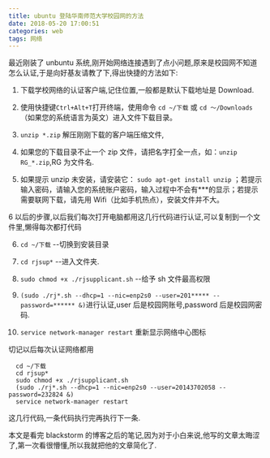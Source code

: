 ```yaml
---
title: ubuntu 登陆华南师范大学校园网的方法
date: 2018-05-20 17:00:51
categories: web
tags: 网络
---
```


最近刚装了 unbuntu 系统,刚开始网络连接遇到了点小问题,原来是校园网不知道怎么认证,于是向好基友请教了下,得出快捷的方法如下:

1. 下载学校网络的认证客户端,记住位置,一般都是默认下载地址是 Download.

2. 使用快捷键`Ctrl+Alt+T`打开终端，使用命令 `cd ~/下载` 或 `cd ～/Downloads`（如果您的系统语言为英文）进入文件下载目录。

3. `unzip *.zip` 解压刚刚下载的客户端压缩文件,

4. 如果您的下载目录不止一个 zip 文件，请把名字打全一点，如：`unzip RG_*.zip`,RG 为文件名.

5. 如果提示 unzip 未安装，请安装它： `sudo apt-get install unzip` ；若提示输入密码，请输入您的系统账户密码，输入过程中不会有\*\*\*的显示；若提示需要联网下载，请先用 Wifi（比如手机热点），安装文件并不大。

6 以后的步骤,以后我们每次打开电脑都用这几行代码进行认证,可以复制到一个文件里,懒得每次都打代码

6. `cd ~/下载` --切换到安装目录

7. `cd rjsup*` --进入文件夹.

8. `sudo chmod +x ./rjsupplicant.sh` --给予 sh 文件最高权限

9. `(sudo ./rj*.sh --dhcp=1 --nic=enp2s0 --user=201***** --password=****** &)`进行认证,user 后是校园网账号,password 后是校园网密码.

10. `service network-manager restart` 重新显示网络中心图标

切记以后每次认证网络都用

```
  cd ~/下载
  cd rjsup*
  sudo chmod +x ./rjsupplicant.sh
  (sudo ./rj*.sh --dhcp=1 --nic=enp2s0 --user=20143702058 --password=232824 &)
  service network-manager restart
```

这几行代码,一条代码执行完再执行下一条.

本文是看完 blackstorm 的博客之后的笔记,因为对于小白来说,他写的文章太晦涩了,第一次看很懵懂,所以我就把他的文章简化了.
